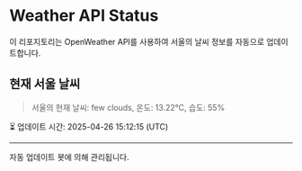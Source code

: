 
# Weather API Status

이 리포지토리는 OpenWeather API를 사용하여 서울의 날씨 정보를 자동으로 업데이트합니다.

## 현재 서울 날씨
> 서울의 현재 날씨: few clouds, 온도: 13.22°C, 습도: 55%

⏳ 업데이트 시간: 2025-04-26 15:12:15 (UTC)

---
자동 업데이트 봇에 의해 관리됩니다.
